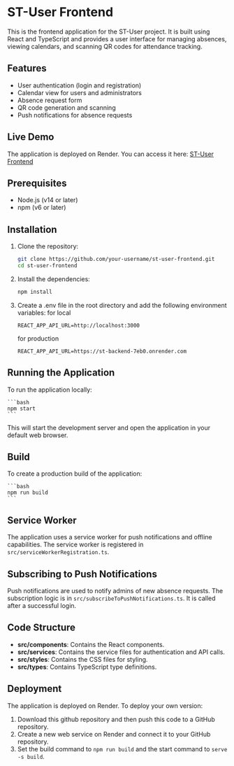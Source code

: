 # ST-User Frontend

This is the frontend application for the ST-User project. It is built using React and TypeScript and provides a user interface for managing absences, viewing calendars, and scanning QR codes for attendance tracking.

## Features

- User authentication (login and registration)
- Calendar view for users and administrators
- Absence request form
- QR code generation and scanning
- Push notifications for absence requests

## Live Demo

The application is deployed on Render. You can access it here: [ST-User Frontend](https://st-user-frontend.onrender.com/)

## Prerequisites

- Node.js (v14 or later)
- npm (v6 or later)

## Installation

1. Clone the repository:

    ```bash
    git clone https://github.com/your-username/st-user-frontend.git
    cd st-user-frontend
    ```

2. Install the dependencies:

    ```bash
    npm install
    ```

3. Create a .env file in the root directory and add the following environment variables:
   for local
    ```env
    REACT_APP_API_URL=http://localhost:3000
    ```
    for production
     ```env
    REACT_APP_API_URL=https://st-backend-7eb0.onrender.com
    ```

## Running the Application

To run the application locally:

    ```bash
    npm start
    ```

This will start the development server and open the application in your default web browser.

## Build

To create a production build of the application:

    ```bash
    npm run build
    ```

## Service Worker

The application uses a service worker for push notifications and offline capabilities. The service worker is registered in `src/serviceWorkerRegistration.ts`.

## Subscribing to Push Notifications

Push notifications are used to notify admins of new absence requests. The subscription logic is in `src/subscribeToPushNotifications.ts`. It is called after a successful login.

## Code Structure

- **src/components**: Contains the React components.
- **src/services**: Contains the service files for authentication and API calls.
- **src/styles**: Contains the CSS files for styling.
- **src/types**: Contains TypeScript type definitions.

## Deployment

The application is deployed on Render. To deploy your own version:

1. Download this github repository and then push this code to a GitHub repository.
2. Create a new web service on Render and connect it to your GitHub repository.
3. Set the build command to `npm run build` and the start command to `serve -s build`.
